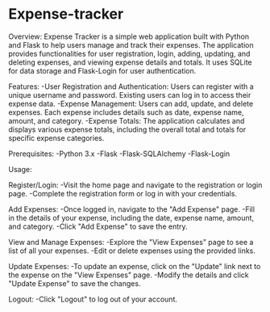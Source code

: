 # Expense-tracker

Overview: Expense Tracker is a simple web application built with Python and Flask to help users manage and track their expenses. The application provides functionalities for user registration, login, adding, updating, and deleting expenses, and viewing expense details and totals. It uses SQLite for data storage and Flask-Login for user authentication.

Features: -User Registration and Authentication: Users can register with a unique username and password. Existing users can log in to access their expense data. -Expense Management: Users can add, update, and delete expenses. Each expense includes details such as date, expense name, amount, and category. -Expense Totals: The application calculates and displays various expense totals, including the overall total and totals for specific expense categories.

Prerequisites: -Python 3.x -Flask -Flask-SQLAlchemy -Flask-Login

Usage:

Register/Login: -Visit the home page and navigate to the registration or login page. -Complete the registration form or log in with your credentials.

Add Expenses: -Once logged in, navigate to the "Add Expense" page. -Fill in the details of your expense, including the date, expense name, amount, and category. -Click "Add Expense" to save the entry.

View and Manage Expenses: -Explore the "View Expenses" page to see a list of all your expenses. -Edit or delete expenses using the provided links.

Update Expenses: -To update an expense, click on the "Update" link next to the expense on the "View Expenses" page. -Modify the details and click "Update Expense" to save the changes.

Logout: -Click "Logout" to log out of your account. 
